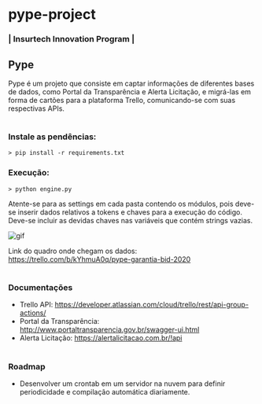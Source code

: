 # pype-project
### | Insurtech Innovation Program | 

## 
## Pype
Pype é um projeto que consiste em captar informações de diferentes bases de dados, como Portal da Transparência e Alerta Licitação, e migrá-las em forma de cartões para a plataforma Trello, comunicando-se com suas respectivas APIs.


#
### Instale as pendências:
~~~
> pip install -r requirements.txt
~~~


### Execução:
~~~
> python engine.py
~~~

Atente-se para as settings em cada pasta contendo os módulos, pois deve-se inserir dados relativos a tokens e chaves para a execução do código. Deve-se incluir as devidas chaves nas variáveis que contém strings vazias.


![gif](gg_1.gif)


Link do quadro onde chegam os dados: https://trello.com/b/kYhmuA0q/pype-garantia-bid-2020


#
### Documentações
- Trello API: https://developer.atlassian.com/cloud/trello/rest/api-group-actions/
- Portal da Transparência: http://www.portaltransparencia.gov.br/swagger-ui.html
- Alerta Licitação: https://alertalicitacao.com.br/!api

#
### Roadmap
- Desenvolver um crontab em um servidor na nuvem para definir periodicidade e compilação automática diariamente.
